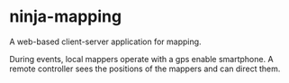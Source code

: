 ninja-mapping
=============

A web-based client-server application for mapping.

During events, local mappers operate with a gps enable smartphone.  A remote controller sees the positions of the mappers and can direct them.
